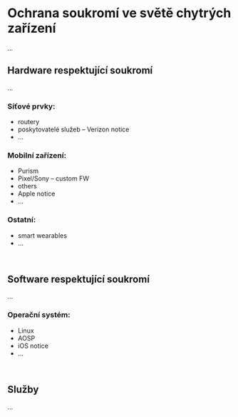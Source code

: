 # Ochrana soukromí ve světě chytrých zařízení
...

## Hardware respektující soukromí
...
### Síťové prvky:
- routery
- poskytovatelé služeb &ndash; Verizon notice
- ...

### Mobilní zařízení:
- Purism
- Pixel/Sony &ndash; custom FW
- others
- Apple notice
- ...

### Ostatní:
- smart wearables
- ...

<br>

## Software respektující soukromí
...
### Operační systém:
- Linux
- AOSP
- iOS notice
- ...

<br>

## Služby
...
